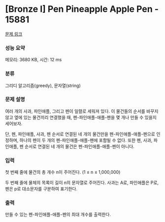 # [Bronze I] Pen Pineapple Apple Pen - 15881 

[문제 링크](https://www.acmicpc.net/problem/15881) 

### 성능 요약

메모리: 3680 KB, 시간: 12 ms

### 분류

그리디 알고리즘(greedy), 문자열(string)

### 문제 설명

<p>여러 개의 사과, 파인애플, 그리고 펜이 일렬로 세워져 있다. 이 물건들의 순서를 바꾸지 않고 옆에 있는 물건끼리 연결했을 때, 펜-파인애플-애플-펜을 몇 개나 만들 수 있을지 세어보자.</p>

<p>단, 펜, 파인애플, 사과, 펜 순서로 연결된 네 개의 물건만을 펜-파인애플-애플-펜으로 인정하며, 하나의 펜이 두 개의 펜-파인애플-애플-펜에 포함될 수 없다. 또한 펜, 사과, 파인애플, 펜 순서로 연결된 네 개의 물건은 펜-파인애플-애플-펜이 아니다.</p>

### 입력 

 <p>첫 번째 줄에 물건의 총 개수 n이 주어진다. (1 ≤ n ≤ 1,000,000)</p>

<p>두 번째 줄에 물체의 목록이 길이 n의 문자열로 주어진다. 사과는 A로, 파인애플은 P로, 펜은 p로 대소문자를 구분하여 표기한다.</p>

### 출력 

 <p>만들 수 있는 펜-파인애플-애플-펜의 최대 개수를 출력한다.</p>

